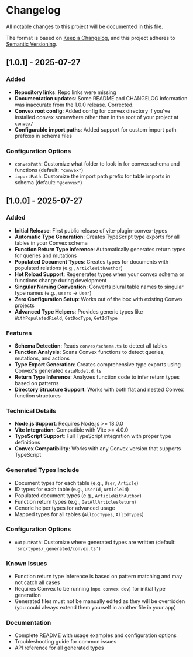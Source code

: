 # Changelog

All notable changes to this project will be documented in this file.

The format is based on [Keep a Changelog](https://keepachangelog.com/en/1.0.0/),
and this project adheres to [Semantic Versioning](https://semver.org/spec/v2.0.0.html).

## [1.0.1] - 2025-07-27

### Added
- **Repository links**: Repo links were missing
- **Documentation updates**: Some README and CHANGELOG information was inaccurate from the 1.0.0 release. Corrected.
- **Convex root config**: Added config for convex directory if you've installed convex somewhere other than in the root of your project at `convex/`
- **Configurable import paths**: Added support for custom import path prefixes in schema files

### Configuration Options
- `convexPath`: Customize what folder to look in for convex schema and functions (default: `"convex"`)
- `importPath`: Customize the import path prefix for table imports in schema (default: `"@convex"`)

## [1.0.0] - 2025-07-27

### Added
- **Initial Release**: First public release of vite-plugin-convex-types
- **Automatic Type Generation**: Creates TypeScript type exports for all tables in your Convex schema
- **Function Return Type Inference**: Automatically generates return types for queries and mutations
- **Populated Document Types**: Creates types for documents with populated relations (e.g., `ArticleWithAuthor`)
- **Hot Reload Support**: Regenerates types when your convex schema or functions change during development
- **Singular Naming Convention**: Converts plural table names to singular type names (e.g., `users` → `User`)
- **Zero Configuration Setup**: Works out of the box with existing Convex projects
- **Advanced Type Helpers**: Provides generic types like `WithPopulatedField`, `GetDocType`, `GetIdType`

### Features
- **Schema Detection**: Reads `convex/schema.ts` to detect all tables
- **Function Analysis**: Scans Convex functions to detect queries, mutations, and actions
- **Type Export Generation**: Creates comprehensive type exports using Convex's generated `dataModel.d.ts`
- **Return Type Inference**: Analyzes function code to infer return types based on patterns
- **Directory Structure Support**: Works with both flat and nested Convex function structures

### Technical Details
- **Node.js Support**: Requires Node.js >= 18.0.0
- **Vite Integration**: Compatible with Vite >= 4.0.0
- **TypeScript Support**: Full TypeScript integration with proper type definitions
- **Convex Compatibility**: Works with any Convex version that supports TypeScript

### Generated Types Include
- Document types for each table (e.g., `User`, `Article`)
- ID types for each table (e.g., `UserId`, `ArticleId`)
- Populated document types (e.g., `ArticleWithAuthor`)
- Function return types (e.g., `GetAllArticlesReturn`)
- Generic helper types for advanced usage
- Mapped types for all tables (`AllDocTypes`, `AllIdTypes`)

### Configuration Options
- `outputPath`: Customize where generated types are written (default: `'src/types/_generated/convex.ts'`)

### Known Issues
- Function return type inference is based on pattern matching and may not catch all cases
- Requires Convex to be running (`npx convex dev`) for initial type generation
- Generated files must not be manually edited as they will be overridden (you could always extend them yourself in another file in your app)

### Documentation
- Complete README with usage examples and configuration options
- Troubleshooting guide for common issues
- API reference for all generated types 